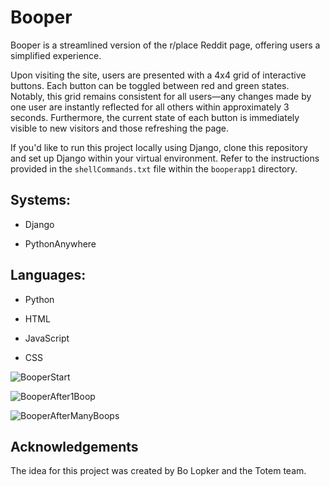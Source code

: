 # Booper

Booper is a streamlined version of the r/place Reddit page, offering users a simplified experience.

Upon visiting the site, users are presented with a 4x4 grid of interactive buttons. Each button can be toggled between red and green states. Notably, this grid remains consistent for all users—any changes made by one user are instantly reflected for all others within approximately 3 seconds. Furthermore, the current state of each button is immediately visible to new visitors and those refreshing the page.

If you'd like to run this project locally using Django, clone this repository and set up Django within your virtual environment. Refer to the instructions provided in the `shellCommands.txt` file within the `booperapp1` directory.

## Systems:
- Django

- PythonAnywhere

## Languages:
- Python
  
- HTML
  
- JavaScript
  
- CSS


![BooperStart](https://github.com/jacksusank/Booper/assets/146315713/4b8a779a-d625-464b-8b1e-02b4412424cc)

![BooperAfter1Boop](https://private-user-images.githubusercontent.com/146315713/309223936-cb215c0c-59eb-4596-a3cc-f97444478013.png?jwt=eyJhbGciOiJIUzI1NiIsInR5cCI6IkpXVCJ9.eyJpc3MiOiJnaXRodWIuY29tIiwiYXVkIjoicmF3LmdpdGh1YnVzZXJjb250ZW50LmNvbSIsImtleSI6ImtleTUiLCJleHAiOjE3MDkyODgxODcsIm5iZiI6MTcwOTI4Nzg4NywicGF0aCI6Ii8xNDYzMTU3MTMvMzA5MjIzOTM2LWNiMjE1YzBjLTU5ZWItNDU5Ni1hM2NjLWY5NzQ0NDQ3ODAxMy5wbmc_WC1BbXotQWxnb3JpdGhtPUFXUzQtSE1BQy1TSEEyNTYmWC1BbXotQ3JlZGVudGlhbD1BS0lBVkNPRFlMU0E1M1BRSzRaQSUyRjIwMjQwMzAxJTJGdXMtZWFzdC0xJTJGczMlMkZhd3M0X3JlcXVlc3QmWC1BbXotRGF0ZT0yMDI0MDMwMVQxMDExMjdaJlgtQW16LUV4cGlyZXM9MzAwJlgtQW16LVNpZ25hdHVyZT05ZjI0NjhjNjc0YWNiNzhhZGQzZDE3MjlmNGM3NzlhNzViNDM4YWIwMTRmZDRjZTJmMWZkYjljZTExZDcyYjExJlgtQW16LVNpZ25lZEhlYWRlcnM9aG9zdCZhY3Rvcl9pZD0wJmtleV9pZD0wJnJlcG9faWQ9MCJ9.VU4B0uj6wdJ9D-YqZBVo3LLm662_pF2elNk4qCAW5OE)

![BooperAfterManyBoops](https://private-user-images.githubusercontent.com/146315713/309224377-1693c2a7-1d05-48a9-9ecf-ebec212bec7e.png?jwt=eyJhbGciOiJIUzI1NiIsInR5cCI6IkpXVCJ9.eyJpc3MiOiJnaXRodWIuY29tIiwiYXVkIjoicmF3LmdpdGh1YnVzZXJjb250ZW50LmNvbSIsImtleSI6ImtleTUiLCJleHAiOjE3MDkyODgxNTAsIm5iZiI6MTcwOTI4Nzg1MCwicGF0aCI6Ii8xNDYzMTU3MTMvMzA5MjI0Mzc3LTE2OTNjMmE3LTFkMDUtNDhhOS05ZWNmLWViZWMyMTJiZWM3ZS5wbmc_WC1BbXotQWxnb3JpdGhtPUFXUzQtSE1BQy1TSEEyNTYmWC1BbXotQ3JlZGVudGlhbD1BS0lBVkNPRFlMU0E1M1BRSzRaQSUyRjIwMjQwMzAxJTJGdXMtZWFzdC0xJTJGczMlMkZhd3M0X3JlcXVlc3QmWC1BbXotRGF0ZT0yMDI0MDMwMVQxMDEwNTBaJlgtQW16LUV4cGlyZXM9MzAwJlgtQW16LVNpZ25hdHVyZT1jYTdlMDA3OTBmZDg5MjhmN2QwMWQ2YWM3MTdhNmYxZmQ5NmIwNzA5ZmM5MTkxNTIzYTQ4NTg0ZDg2YjViNmQ0JlgtQW16LVNpZ25lZEhlYWRlcnM9aG9zdCZhY3Rvcl9pZD0wJmtleV9pZD0wJnJlcG9faWQ9MCJ9.Bwkft8DMbMeIMR7Bdlgw5T2HFp4wyUOrTlm-37dRHW4)


## Acknowledgements

The idea for this project was created by Bo Lopker and the Totem team.
